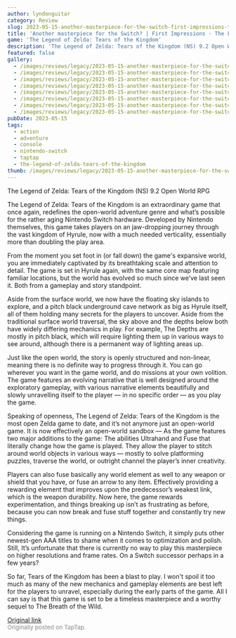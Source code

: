 ```yaml
---
author: lyndonguitar
category: Review
slug: 2023-05-15-another-masterpiece-for-the-switch-first-impressions-the-legend-of-zelda-tears-of-the
title: 'Another masterpiece for the Switch? | First Impressions - The Legend of Zelda: Tears of the Kingdom'
game: 'The Legend of Zelda: Tears of the Kingdom'
description: 'The Legend of Zelda: Tears of the Kingdom (NS) 9.2 Open World RPG'
featured: false
gallery:
  - /images/reviews/legacy/2023-05-15-another-masterpiece-for-the-switch--first-impressions---the-legend-of-zelda-tears-of-the--0.avif
  - /images/reviews/legacy/2023-05-15-another-masterpiece-for-the-switch--first-impressions---the-legend-of-zelda-tears-of-the--1.avif
  - /images/reviews/legacy/2023-05-15-another-masterpiece-for-the-switch--first-impressions---the-legend-of-zelda-tears-of-the--2.avif
  - /images/reviews/legacy/2023-05-15-another-masterpiece-for-the-switch--first-impressions---the-legend-of-zelda-tears-of-the--3.avif
  - /images/reviews/legacy/2023-05-15-another-masterpiece-for-the-switch--first-impressions---the-legend-of-zelda-tears-of-the--4.avif
  - /images/reviews/legacy/2023-05-15-another-masterpiece-for-the-switch--first-impressions---the-legend-of-zelda-tears-of-the--5.avif
  - /images/reviews/legacy/2023-05-15-another-masterpiece-for-the-switch--first-impressions---the-legend-of-zelda-tears-of-the--6.avif
  - /images/reviews/legacy/2023-05-15-another-masterpiece-for-the-switch--first-impressions---the-legend-of-zelda-tears-of-the--7.avif
pubDate: 2023-05-15
tags:
  - action
  - adventure
  - console
  - nintendo-switch
  - taptap
  - the-legend-of-zelda-tears-of-the-kingdom
thumb: /images/reviews/legacy/2023-05-15-another-masterpiece-for-the-switch--first-impressions---the-legend-of-zelda-tears-of-the--0.avif
---
```


The Legend of Zelda: Tears of the Kingdom (NS)
9.2
Open World
RPG

The Legend of Zelda: Tears of the Kingdom is an extraordinary game that once again, redefines the open-world adventure genre and what’s possible for the rather aging Nintendo Switch hardware. Developed by Nintendo themselves, this game takes players on an jaw-dropping journey through the vast kingdom of Hyrule, now with a much needed verticality, essentially more than doubling the play area.

From the moment you set foot in (or fall down) the game's expansive world, you are immediately captivated by its breathtaking scale and attention to detail. The game is set in Hyrule again, with the same core map featuring familiar locations, but the world has evolved so much since we’ve last seen it. Both from a gameplay and story standpoint.

Aside from the surface world, we now have the floating sky islands to explore, and a pitch black underground cave network as big as Hyrule itself, all of them holding many secrets for the players to uncover. Aside from the traditional surface world traversal, the sky above and the depths below both have widely differing mechanics in play. For example, The Depths are mostly in pitch black, which will require lighting them up in various ways to see around, although there is a permanent way of lighting areas up.

Just like the open world, the story is openly structured and non-linear, meaning there is no definite way to progress through it. You can go wherever you want in the game world, and do missions at your own volition. The game features an evolving narrative that is well designed around the exploratory gameplay, with various narrative elements beautifully and slowly unravelling itself to the player — in no specific order — as you play the game.

Speaking of openness, The Legend of Zelda: Tears of the Kingdom is the most open Zelda game to date, and it’s not anymore just an open-world game. It is now effectively an open-world sandbox — As the game features two major additions to the game: The abilities Ultrahand and Fuse that literally change how the game is played. They allow the player to stitch around world objects in various ways — mostly to solve platforming puzzles, traverse the world, or outright channel the player’s inner creativity.

Players can also fuse basically any world element as well to any weapon or shield that you have, or fuse an arrow to any item. Effectively providing a rewarding element that improves upon the predecessor’s weakest link, which is the weapon durability. Now here, the game rewards experimentation, and things breaking up isn’t as frustrating as before, because you can now break and fuse stuff together and constantly try new things.

Considering the game is running on a Nintendo Switch, it simply puts other newest-gen AAA titles to shame when it comes to optimization and polish. Still, It’s unfortunate that there is currently no way to play this masterpiece on higher resolutions and frame rates. On a Switch successor perhaps in a few years?

So far, Tears of the Kingdom has been a blast to play. I won't spoil it too much as many of the new mechanics and gameplay elements are best left for the players to unravel, especially during the early parts of the game. All I can say is that this game is set to be a timeless masterpiece and a worthy sequel to The Breath of the Wild.

[Original link](https://www.taptap.io/post/5447831)<br><span style="font-size: 0.95em; color: #888;">Originally posted on TapTap.</span>